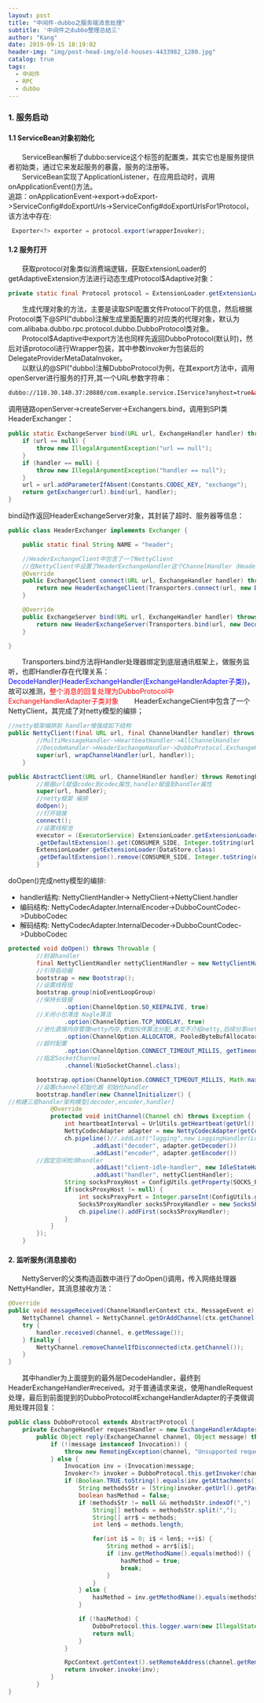 ```yaml
---
layout: post
title: "中间件-dubbo之服务端消息处理"
subtitle: '中间件之dubbo整理总结三'
author: "Kang"
date: 2019-09-15 18:19:02
header-img: "img/post-head-img/old-houses-4433982_1280.jpg"
catalog: true
tags:
  - 中间件
  - RPC
  - dubbo
---
```


### 1. 服务启动
#### 1.1 ServiceBean对象初始化
&emsp;&emsp;ServiceBean解析了dubbo:service这个标签的配置类，其实它也是服务提供者初始类，通过它来发起服务的暴露，服务的注册等。  
&emsp;&emsp;ServiceBean实现了ApplicationListener，在应用启动时，调用onApplicationEvent()方法。  
追踪：onApplicationEvent->export->doExport->ServiceConfig#doExportUrls->ServiceConfig#doExportUrlsFor1Protocol，该方法中存在:
```java
 Exporter<?> exporter = protocol.export(wrapperInvoker);
```
#### 1.2 服务打开
&emsp;&emsp;获取protocol对象类似消费端逻辑，获取ExtensionLoader的getAdaptiveExtension方法进行动态生成Protocol$Adaptive对象：
```java
private static final Protocol protocol = ExtensionLoader.getExtensionLoader(Protocol.class).getAdaptiveExtension();
```
&emsp;&emsp;生成代理对象的方法，主要是读取SPI配置文件Protocol下的信息，然后根据Protocol类下@SPI("dubbo)注解生成里面配置的对应类的代理对象，默认为com.alibaba.dubbo.rpc.protocol.dubbo.DubboProtocol类对象。  
&emsp;&emsp;Protocol$Adaptive中export方法也同样先返回DubboProtocol(默认时)，然后对该protocol进行Wrapper包装，其中参数invoker为包装后的DelegateProviderMetaDataInvoker。    
&emsp;&emsp;以默认的@SPI("dubbo)注解DubboProtocol为例，在其export方法中，调用openServer进行服务的打开,其一个URL参数字符串：
```xml
dubbo://110.30.140.37:20880/com.example.service.IService?anyhost=true&application=study-example&bind.ip=110.30.140.37&bind.port=20880&dubbo=2.0.2&generic=false&interface=com.example.service.IService=slf4j&methods=getDetailList,queryAgreementPrepaid&pid=67958&revision=1.0.0&side=provider&timeout=2000&timestamp=1567420221411&version=1.0.0
```
调用链路openServer->createServer->Exchangers.bind，调用到SPI类HeaderExchanger：
```java
public static ExchangeServer bind(URL url, ExchangeHandler handler) throws RemotingException {
    if (url == null) {
        throw new IllegalArgumentException("url == null");
    }
    if (handler == null) {
        throw new IllegalArgumentException("handler == null");
    }
    url = url.addParameterIfAbsent(Constants.CODEC_KEY, "exchange");
    return getExchanger(url).bind(url, handler);
}
```
bind动作返回HeaderExchangeServer对象，其封装了超时、服务器等信息：
```java
public class HeaderExchanger implements Exchanger {

    public static final String NAME = "header";

    //HeaderExchangeClient中包含了一个NettyClient
    //在NettyClient中设置了HeaderExchangeHandler这个ChannelHandler（HeaderExchangeHandler的received的handleResponse）
    @Override
    public ExchangeClient connect(URL url, ExchangeHandler handler) throws RemotingException {
        return new HeaderExchangeClient(Transporters.connect(url, new DecodeHandler(new HeaderExchangeHandler(handler))), true);
    }

    @Override
    public ExchangeServer bind(URL url, ExchangeHandler handler) throws RemotingException {
        return new HeaderExchangeServer(Transporters.bind(url, new DecodeHandler(new HeaderExchangeHandler(handler))));
    }

}
```
&emsp;&emsp;Transporters.bind方法将Handler处理器绑定到底层通讯框架上，做服务监听，也即Handler存在代理关系：<font color="blue">DecodeHandler(HeaderExchangeHandler(ExchangeHandlerAdapter子类))</font>，故可以推测，<font color="red">整个消息的回复处理为DubboProtocol中ExchangeHandlerAdapter子类对象</font>
&emsp;&emsp;HeaderExchangeClient中包含了一个NettyClient，其完成了对netty模型的编排；  
```java
//netty框架编排前 handler增强成如下结构
public NettyClient(final URL url, final ChannelHandler handler) throws RemotingException {
        //MultiMessageHandler->HeartbeatHandler->AllChannelHandler
        //DecodeHandler->HeaderExchangeHandler->DubboProtocol.ExchangeHandlerAdapter
    	super(url, wrapChannelHandler(url, handler));
    }
```
```java
public AbstractClient(URL url, ChannelHandler handler) throws RemotingException {
        //根据url赋值codec到codec属性,handler赋值到handler属性
        super(url, handler);
        //netty框架 编排
        doOpen();
        //打开链接
        connect();
        //设置线程池
        executor = (ExecutorService) ExtensionLoader.getExtensionLoader(DataStore.class)
        .getDefaultExtension().get(CONSUMER_SIDE, Integer.toString(url.getPort()));
        ExtensionLoader.getExtensionLoader(DataStore.class)
        .getDefaultExtension().remove(CONSUMER_SIDE, Integer.toString(url.getPort()));
        }
```
doOpen()完成netty模型的编排: 
- handler结构: NettyClientHandler-> NettyClient->NettyClient.handler
- 编码结构: NettyCodecAdapter.InternalEncoder->DubboCountCodec->DubboCodec
- 解码结构: NettyCodecAdapter.InternalDecoder->DubboCountCodec->DubboCodec
```java
protected void doOpen() throws Throwable {
		//封装handler
        final NettyClientHandler nettyClientHandler = new NettyClientHandler(getUrl(), this);
        //引导启动器
        bootstrap = new Bootstrap();
        //设置线程组
        bootstrap.group(nioEventLoopGroup)
        //保持长链接
                .option(ChannelOption.SO_KEEPALIVE, true)
        //关闭小包滞连 Nagle算法
                .option(ChannelOption.TCP_NODELAY, true)
        //池化直接内存管理netty内存,参加伙伴算法分配,本文不介绍netty,后续分享netty源码
                .option(ChannelOption.ALLOCATOR, PooledByteBufAllocator.DEFAULT)
        //超时配置
                .option(ChannelOption.CONNECT_TIMEOUT_MILLIS, getTimeout())
        //指定SocketChannel
                .channel(NioSocketChannel.class);

        bootstrap.option(ChannelOption.CONNECT_TIMEOUT_MILLIS, Math.max(3000, getConnectTimeout()));
        //设置channel初始化器 初始化handler
        bootstrap.handler(new ChannelInitializer() {
//构建三层handler架构模型[decoder,encoder,handler]
            @Override
            protected void initChannel(Channel ch) throws Exception {
                int heartbeatInterval = UrlUtils.getHeartbeat(getUrl());
                NettyCodecAdapter adapter = new NettyCodecAdapter(getCodec(), getUrl(), NettyClient.this);
                ch.pipeline()//.addLast("logging",new LoggingHandler(LogLevel.INFO))//for debug
                        .addLast("decoder", adapter.getDecoder())
                        .addLast("encoder", adapter.getEncoder())
        //固定空闲检测handler
                        .addLast("client-idle-handler", new IdleStateHandler(heartbeatInterval, 0, 0, MILLISECONDS))
                        .addLast("handler", nettyClientHandler);
                String socksProxyHost = ConfigUtils.getProperty(SOCKS_PROXY_HOST);
                if(socksProxyHost != null) {
                    int socksProxyPort = Integer.parseInt(ConfigUtils.getProperty(SOCKS_PROXY_PORT, DEFAULT_SOCKS_PROXY_PORT));
                    Socks5ProxyHandler socks5ProxyHandler = new Socks5ProxyHandler(new InetSocketAddress(socksProxyHost, socksProxyPort));
                    ch.pipeline().addFirst(socks5ProxyHandler);
                }
            }
        });
    }

```

#### 2. 监听服务(消息接收)
&emsp;&emsp;NettyServer的父类构造函数中进行了doOpen()调用，传入网络处理器NettyHandler，其消息接收方法：
```java
@Override
public void messageReceived(ChannelHandlerContext ctx, MessageEvent e) throws Exception {
    NettyChannel channel = NettyChannel.getOrAddChannel(ctx.getChannel(), url, handler);
    try {
        handler.received(channel, e.getMessage());
    } finally {
        NettyChannel.removeChannelIfDisconnected(ctx.getChannel());
    }
}
```
&emsp;&emsp;其中handler为上面提到的最外层DecodeHandler，最终到HeaderExchangeHandler#received。对于普通请求来说，使用handleRequest处理，最后到前面提到的DubboProtocol#ExchangeHandlerAdapter的子类做调用处理并回复：
```java
public class DubboProtocol extends AbstractProtocol {
    private ExchangeHandler requestHandler = new ExchangeHandlerAdapter() {
        public Object reply(ExchangeChannel channel, Object message) throws RemotingException {
            if (!(message instanceof Invocation)) {
                throw new RemotingException(channel, "Unsupported request: " + (message == null ? null : message.getClass().getName() + ": " + message) + ", channel: consumer: " + channel.getRemoteAddress() + " --> provider: " + channel.getLocalAddress());
            } else {
                Invocation inv = (Invocation)message;
                Invoker<?> invoker = DubboProtocol.this.getInvoker(channel, inv);
                if (Boolean.TRUE.toString().equals(inv.getAttachments().get("_isCallBackServiceInvoke"))) {
                    String methodsStr = (String)invoker.getUrl().getParameters().get("methods");
                    boolean hasMethod = false;
                    if (methodsStr != null && methodsStr.indexOf(",") != -1) {
                        String[] methods = methodsStr.split(",");
                        String[] arr$ = methods;
                        int len$ = methods.length;

                        for(int i$ = 0; i$ < len$; ++i$) {
                            String method = arr$[i$];
                            if (inv.getMethodName().equals(method)) {
                                hasMethod = true;
                                break;
                            }
                        }
                    } else {
                        hasMethod = inv.getMethodName().equals(methodsStr);
                    }

                    if (!hasMethod) {
                        DubboProtocol.this.logger.warn(new IllegalStateException("The methodName " + inv.getMethodName() + " not found in callback service interface ,invoke will be ignored." + " please update the api interface. url is:" + invoker.getUrl()) + " ,invocation is :" + inv);
                        return null;
                    }
                }

                RpcContext.getContext().setRemoteAddress(channel.getRemoteAddress());
                return invoker.invoke(inv);
            }
        }
}
```
